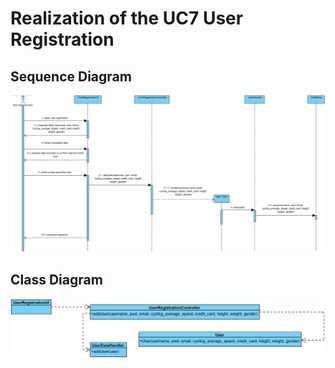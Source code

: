 # Realization of the UC7 User Registration

##	Sequence Diagram

![UC7_SD.png](UC7_SD.png)

##	Class Diagram

![UC7_CD.png](CD_UC7.png)
